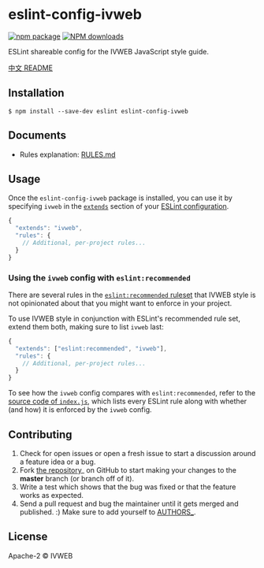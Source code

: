 # eslint-config-ivweb

[![npm package](https://img.shields.io/npm/v/eslint-config-ivweb.svg?style=flat-square)](https://www.npmjs.org/package/eslint-config-ivweb)
[![NPM downloads](http://img.shields.io/npm/dt/eslint-config-ivweb.svg?style=flat-square)](https://npmjs.org/package/eslint-config-ivweb)

ESLint shareable config for the IVWEB JavaScript style guide.

[中文 README](README-zh_CN.md)

## Installation

```
$ npm install --save-dev eslint eslint-config-ivweb
```

## Documents
* Rules explanation: [RULES.md](docs/RULE.md)

## Usage

Once the `eslint-config-ivweb` package is installed, you can use it by specifying `ivweb` in the [`extends`](http://eslint.org/docs/user-guide/configuring#extending-configuration-files) section of your [ESLint configuration](http://eslint.org/docs/user-guide/configuring).

```js
{
  "extends": "ivweb",
  "rules": {
    // Additional, per-project rules...
  }
}
```

### Using the `ivweb` config with `eslint:recommended`

There are several rules in the [`eslint:recommended` ruleset](http://eslint.org/docs/rules/) that IVWEB style is not opinionated about that you might want to enforce in your project.

To use IVWEB style in conjunction with ESLint's recommended rule set, extend them both, making sure to list `ivweb` last:

```js
{
  "extends": ["eslint:recommended", "ivweb"],
  "rules": {
    // Additional, per-project rules...
  }
}
```

To see how the `ivweb` config compares with `eslint:recommended`, refer to the [source code of `index.js`](https://github.com/iv-web/eslint-config-ivweb/blob/master/index.js), which lists every ESLint rule along with whether (and how) it is enforced by the `ivweb` config.

## Contributing

1. Check for open issues or open a fresh issue to start a discussion around a feature idea or a bug.
2. Fork [the repository](https://github.com/iv-web/eslint-config-ivweb)_ on GitHub to start making your changes to the **master** branch (or branch off of it).
3. Write a test which shows that the bug was fixed or that the feature works as expected.
4. Send a pull request and bug the maintainer until it gets merged and published. :) Make sure to add yourself to [AUTHORS_](AUTHORS).

## License

Apache-2 © IVWEB
